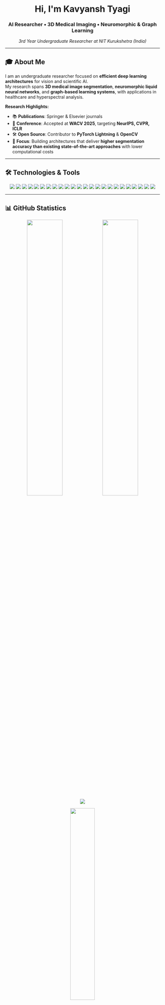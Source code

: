 <h1 align="center">Hi, I'm Kavyansh Tyagi</h1>
<h3 align="center">AI Researcher • 3D Medical Imaging • Neuromorphic & Graph Learning</h3>
<p align="center">
  <em>3rd Year Undergraduate Researcher at NIT Kurukshetra (India)</em>
</p>


---

## 🎓 About Me

I am an undergraduate researcher focused on **efficient deep learning architectures** for vision and scientific AI.  
My research spans **3D medical image segmentation**, **neuromorphic liquid neural networks**, and **graph-based learning systems**, with applications in healthcare and hyperspectral analysis.  

**Research Highlights:**
- 📚 **Publications**: Springer & Elsevier journals  
- 🎯 **Conference**: Accepted at **WACV 2025**, targeting **NeurIPS, CVPR, ICLR**  
- 🛠️ **Open Source**: Contributor to **PyTorch Lightning** & **OpenCV**  
- 🔬 **Focus**: Building architectures that deliver **higher segmentation accuracy than existing state-of-the-art approaches** with lower computational costs  

---

## 🛠️ Technologies & Tools

<p align="center">
  <!-- Languages -->
  <img src="https://img.shields.io/badge/Python-3776AB?style=for-the-badge&logo=python&logoColor=white" />
  <img src="https://img.shields.io/badge/C++-00599C?style=for-the-badge&logo=cplusplus&logoColor=white" />
  <img src="https://img.shields.io/badge/Rust-000000?style=for-the-badge&logo=rust&logoColor=white" />
  <img src="https://img.shields.io/badge/Java-007396?style=for-the-badge&logo=java&logoColor=white" />
  <img src="https://img.shields.io/badge/Bash-121011?style=for-the-badge&logo=gnubash&logoColor=white" />
  
  <!-- Core ML/DL -->
  <img src="https://img.shields.io/badge/PyTorch-EE4C2C?style=for-the-badge&logo=pytorch&logoColor=white" />
  <img src="https://img.shields.io/badge/TensorFlow-FF6F00?style=for-the-badge&logo=tensorflow&logoColor=white" />
  <img src="https://img.shields.io/badge/Keras-D00000?style=for-the-badge&logo=keras&logoColor=white" />
  <img src="https://img.shields.io/badge/JAX-3EBA77?style=for-the-badge&logo=jax&logoColor=black" />
  <img src="https://img.shields.io/badge/Scikit--Learn-F7931E?style=for-the-badge&logo=scikit-learn&logoColor=white" />
  
  <!-- Vision/NLP/Graph -->
  <img src="https://img.shields.io/badge/OpenCV-27338e?style=for-the-badge&logo=opencv&logoColor=white" />
  <img src="https://img.shields.io/badge/HuggingFace-FFD21F?style=for-the-badge&logo=huggingface&logoColor=black" />
  <img src="https://img.shields.io/badge/Transformers-ffcc00?style=for-the-badge&logo=transformers&logoColor=black" />
  <img src="https://img.shields.io/badge/torch_geometric-9933cc?style=for-the-badge" />
  <img src="https://img.shields.io/badge/NetworkX-003366?style=for-the-badge" />
  
  <!-- MLOps & Infra -->
  <img src="https://img.shields.io/badge/Weights_&_Biases-FFBE00?style=for-the-badge&logo=weightsandbiases&logoColor=black" />
  <img src="https://img.shields.io/badge/DVC-13AA52?style=for-the-badge&logo=dvc&logoColor=white" />
  <img src="https://img.shields.io/badge/Docker-2496ED?style=for-the-badge&logo=docker&logoColor=white" />
  <img src="https://img.shields.io/badge/Git-F05032?style=for-the-badge&logo=git&logoColor=white" />
  <img src="https://img.shields.io/badge/GitHub_Actions-2088FF?style=for-the-badge&logo=github-actions&logoColor=white" />
  <img src="https://img.shields.io/badge/Linux-FCC624?style=for-the-badge&logo=linux&logoColor=black" />
  
  <!-- Hardware -->
  <img src="https://img.shields.io/badge/Arduino-00979D?style=for-the-badge&logo=arduino&logoColor=white" />
  <img src="https://img.shields.io/badge/Raspberry_Pi-C51A4A?style=for-the-badge&logo=raspberrypi&logoColor=white" />
  <img src="https://img.shields.io/badge/NVIDIA_Jetson-76B900?style=for-the-badge&logo=nvidia&logoColor=white" />
</p>

---

## 📊 GitHub Statistics

<p align="center">
  <img width="48%" src="https://github-readme-stats.vercel.app/api?username=kavyanshtyagi&show_icons=true&theme=tokyonight&hide_border=true&count_private=true" />
  <img width="48%" src="https://github-readme-streak-stats.herokuapp.com/?user=kavyanshtyagi&theme=tokyonight&hide_border=true" />
</p>

<p align="center">
  <img src="https://github-readme-activity-graph.vercel.app/graph?username=kavyanshtyagi&theme=tokyo-night&hide_border=true&area=true" />
</p>

<p align="center">
  <img width="40%" src="https://github-readme-stats.vercel.app/api/top-langs/?username=kavyanshtyagi&theme=tokyonight&hide_border=true&layout=compact" />
</p>

---

## 🔬 Featured Research Projects

### 🧠 RefineFormer3D: Efficient 3D Segmentation
**Tech Stack:** PyTorch, CUDA, Medical Imaging Libraries  
**Contribution:** A lightweight transformer-based model achieving **higher segmentation accuracy than existing state-of-the-art approaches** while reducing GFLOPs and parameter count  
**Impact:** Strong results on BraTS & Synapse datasets  
**Status:** WACV 2025 (accepted), extended NeurIPS/CVPR submission planned  

### 📡 Spectral Causal Neural Field (SCNF)  
**Tech Stack:** Torch, Fourier Operators, Spectral Analysis  
**Contribution:** Physics-aware causal framework for hyperspectral super-resolution  
**Impact:** Benchmarking against DiffuHSI and RAWformer  

### 🔬 LiquidSpikeFormer  
**Tech Stack:** PyTorch, SpikingNN, Differential Equations  
**Contribution:** Combines liquid neural networks with transformer dynamics for adaptive temporal modeling  
**Impact:** Neuromorphic computing applied to event-based vision  

### 🌐 Temporal Graph Networks  
**Tech Stack:** PyTorch Geometric Temporal, NetworkX  
**Achievement:** +15% over baselines on large-scale Wikipedia dataset (5M+ nodes)  
**Status:** NeurIPS 2025 target  

---

## 📈 Contribution Graph

<p align="center">
  <img src="https://github-profile-summary-cards.vercel.app/api/cards/profile-details?username=kavyanshtyagi&theme=github_dark" />
</p>

<p align="center">
  <img width="32%" src="https://github-profile-summary-cards.vercel.app/api/cards/repos-per-language?username=kavyanshtyagi&theme=github_dark" />
  <img width="32%" src="https://github-profile-summary-cards.vercel.app/api/cards/most-commit-language?username=kavyanshtyagi&theme=github_dark" />
  <img width="32%" src="https://github-profile-summary-cards.vercel.app/api/cards/productive-time?username=kavyanshtyagi&theme=github_dark&utcOffset=5.5" />
</p>

---

## 🏆 Achievements & Recognition

- 📚 **Published in Springer & Elsevier journals**  
- 🎯 **WACV 2025 accepted paper**  
- 🌟 **Contributor to PyTorch Lightning & OpenCV**  
- 🔬 **Targeting top-tier Core A\* conferences (NeurIPS, CVPR, ICLR)**  
- 💡 **Developed novel architectures in 3D vision, neuromorphic AI, and hyperspectral learning**  

---

## 📫 Connect

<p align="center">
  <a href="mailto:kavyansh.tyagi7@gmail.com"><img src="https://img.shields.io/badge/Email-D14836?style=for-the-badge&logo=gmail&logoColor=white"/></a>
  <a href="https://www.linkedin.com/in/kavyansh-tyagi-9b5410264/"><img src="https://img.shields.io/badge/LinkedIn-0077B5?style=for-the-badge&logo=linkedin&logoColor=white"/></a>
  <a href="https://github.com/kavyanshtyagi"><img src="https://img.shields.io/badge/GitHub-100000?style=for-the-badge&logo=github&logoColor=white"/></a>
</p>

**Currently Seeking:** Summer 2025 AI/ML Research Internships  
**Interests:** Computer Vision • Neuromorphic AI • Graph Learning • Medical Imaging  

---

<p align="center">
  <img src="https://capsule-render.vercel.app/api?type=waving&color=gradient&height=100&section=footer"/>
</p>

<h3 align="center">
  <em>"Advancing efficient AI architectures from theory to real-world impact"</em>
</h3>
